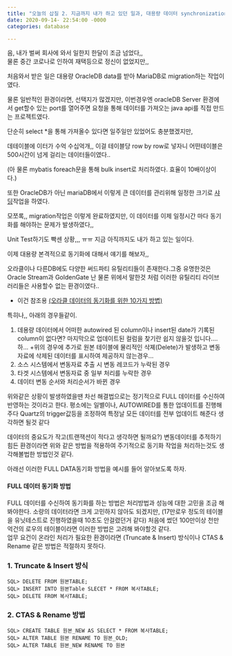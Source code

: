 ```yaml
---
title: "오늘의 삽질 2. 지금까지 내가 하고 있던 일과, 대용량 데이터 synchronization 작업"
date: 2020-09-14- 22:54:00 -0000
categories: database

---
```

음, 내가 벌써 회사에 와서 일한지 한달이 조금 넘었다,,  
물론 중간 코로나로 인하여 재택등으로 정신이 없었지만,,  

처음와서 받은 일은 대용량 OracleDB data를 받아 MariaDB로 migration하는 작업이였다.  

물론 일반적인 환경이라면, 선택지가 많겠지만, 
이번경우엔 oracleDB Server 환경에서 get할수 있는 port를 열어주면 요청을 통해 데이터를 가져오는 java api를 직접 만드는 프로젝트였다.

단순히 select *을 통해 가져올수 있다면 일주일만 있었어도 충분했겠지만,

데테이블에 이터가 수억 수십억개,, 이걸 테이블당 row by row로 넣자니 어떤테이블은 500시간이 넘게 걸리는 데이터들이였다..

(아 물론 mybatis foreach문을 통해 bulk insert로 처리하였다. 효율이 10배이상이다.)  

또한 OracleDB가 아닌 mariaDB에서 이렇게 큰 데이터를 관리위해 일정한 크기로 [샤딩](http://wiki.hash.kr/index.php/%EC%83%A4%EB%94%A9)작업을 하였다.

모쪼록,, migration작업은 이렇게 완료하였지만, 이 데이터를 이제 일정시간 마다 동기화를 해야하는 문제가 발생하였다,,

Unit Test하기도 빡센 상황,,, ㅠㅠ 지금 아직까지도 내가 하고 있는 일이다.


이제 대용량 본격적으로 동기화에 대해서 얘기를 해보자,,

오라클이나 다른DB에도 다양한 써드파티 유틸리티들이 존재한다.그중 유명한것은 Oracle Stream과 GoldenGate
난 물론 위에서 말한것 처럼 이러한 유틸리티 라이브러리들은 사용할수 없는 환경이였다..
- 이건 참조용 [(오라클 데이터의 동기화를 위한 10가지 방볍)](https://blog.devart.com/ten-ways-to-synchronize-oracle-table-data.html)

특히나,, 아래의 경우들같이.
1. 데용량 데이터에서 어떠한 autowired 된 column이나 insert된 date가 기록된 column이 없다면?
마지막으로 업데이트된 컬럼을 찾기란 쉽지 않을것 입니다....  하...
+위의 경우에 추가로 원본 테이블에 물리적인 삭졔(Delete)가 발생하고 변동자료에 삭제된 데이터를 표시하여 제공하지 않는경우...
2. 소스 시스템에서 변동자료 추출 시 변동 레코드가 누락된 경우
3. 타겟 시스템에서 변동자료 중 일부 처리를 누락한 경우
4. 데이터 변동 순서와 처리순서가 바뀐 경우

위와같은 상황이 발생하였을땐 차선 해결법으로는 정기적으로 FULL 데이터를 수신하여 반영하는 것이라고 한다.
평소에는 일별이나, AUTOWIRED를 통한 업데이트를 진행해주다 Quartz의 trigger값등을 조정하여 특정날 모든 데이터를 전부 업데이트 해준다 생각하면 될것 같다

데이터의 중요도가 작고(트랜잭션이 적다고 생각하면 될까요?) 변동데이터를 추적하기 힘든 환경이라면 위와 같은 방법을 적용하여 주기적으로 동기화 작업을 처리하는것도 생각해볼법한 방법인것 같다.

아래선 이러한 FULL DATA동기화 방법을 예시를 들어 알아보도록 하자.

#### FULL  데이터 동기화 방법
FULL 데이터를 수신하여 동기화를 하는 방법은 처리방법과 성능에 대한 고민을 조금 해봐야한다. 소량의 데이터라면 크게 고민하지 않아도 되겠지만, (17만로우 정도의 테이블을 유닛테스트로 진행하였을때 10초도 안걸렸던거 같다) 처음에 썼던 100만이상 천만 억건의 로우의 테이블이라면 이러한 방법은 고려해 봐야할것 같다.  
업무 요건이 온라인 처리가 필요한 환경이라면 (Truncate & Insert) 방식이나 CTAS & Rename 같은 방법은 적절하지 못하다.

### 1. Truncate & Insert 방식
~~~
SQL> DELETE FROM 원본TABLE;
SQL> INSERT INTO 원본Table SLECET * FROM 복사TABLE;
SQL> DELETE FROM 복사TABLE;
~~~


### 2. CTAS & Rename 방법
~~~
SQL> CREATE TABLE 원본_NEW AS SELECT * FROM 복사TABLE;
SQL> ALTER TABLE 원본 RENAME TO 원본_OLD;
SQL> ALTER TABLE 원본_NEW RENAME TO 원본
~~~
